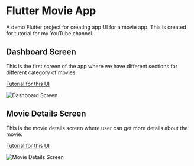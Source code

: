 # Flutter Movie App

A demo Flutter project for creating app UI for a movie app. This is created for tutorial for my YouTube channel. 

## Dashboard Screen

This is the first screen of the app where we have different sections for different category of movies.

[Tutorial for this UI](https://www.youtube.com/watch?v=uK9q_IJxvPA)

![Dashboard Screen](https://raw.githubusercontent.com/itzpradip/flutter-movie-app/master/dashboard-screen.png)

## Movie Details Screen

This is the movie details screen where user can get more details about the movie.

[Tutorial for this UI](https://www.youtube.com/watch?v=DqomJpTx8lY)

![Movie Details Screen](https://raw.githubusercontent.com/itzpradip/flutter-movie-app/master/movie-details-screen.png)

